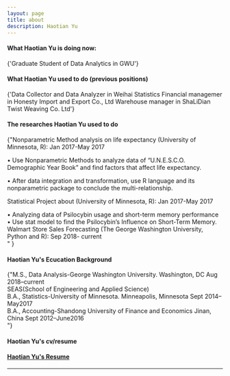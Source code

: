 ```yaml
---
layout: page
title: about
description: Haotian Yu
---
```


#### <a name="currentposition"></a>What Haotian Yu is doing now:
{'Graduate Student of Data Analytics in GWU'}


#### <a name="previousposition"></a>What Haotian Yu used to do (previous positions)
{'Data Collector and Data Analyzer in Weihai Statistics
 Financial managemer in Honesty Import and Export Co., Ltd
 Warehouse manager in ShaLiDian Twist Weaving Co. Ltd'}


#### <a name="researchbackground"></a>The researches Haotian Yu used to do
{"Nonparametric Method analysis on life expectancy (University of Minnesota, R):            Jan 2017-May 2017 

•	Use Nonparametric Methods to analyze data of “U.N.E.S.C.O. Demographic Year Book” and find factors that affect life expectancy.

•	After data integration and transformation, use R language and its nonparametric package to conclude the multi-relationship.

Statistical Project about (University of Minnesota, R):                                     Jan 2017-May 2017 

•	Analyzing data of Psilocybin usage and short-term memory performance     
•	Use stat model to find the Psilocybin’s Influence on Short-Term Memory.          
Walmart Store Sales Forecasting (The George Washington University, Python and R):             Sep 2018- current   
"
}


#### <a name="education"></a>Haotian Yu's Ecucation Background
{"M.S., Data Analysis-George Washington University. Washington, DC            Aug 2018–current  
         SEAS(School of Engineering and Applied Science)  
B.A., Statistics-University of Minnesota. Minneapolis, Minnesota             Sept 2014–May2017  
B.A., Accounting-Shandong University of Finance and Economics Jinan, China  Sept 2012–June2016                             
"}


#### <a name="cvandresume"></a> Haotian Yu's cv/resume
#### [Haotian Yu's Resume](https://github.com/HaotianYu123/HaotianYu123.github.io/blob/master/assets/YHT_Resume.pdf)
---



